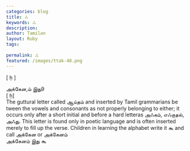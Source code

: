 ```yaml
---
categories: blog
title: ஃ
keywords: ஃ
description: 
author: Tamilan
layout: Ruby
tags: 
 
permalink: ஃ
featured: /images/ttak-48.png
---
```

  
[ ḥ ]  
  
அக்கேன,ம் இது9  
[ ḥ]  
The guttural letter called ஆய்தம் and inserted by Tamil grammarians be tween the vowels and consonants as not properly belonging to either; it occurs only after a short initial and before a hard letteras அஃகம், எஃகுதல், அஃது. This letter is found only in poetic language and is often inserted merely to fill up the verse. Children in learning the alphabet write it கூ and call அக்கேன or அக்கேனம்  
அக்கேனம் இது கூ
